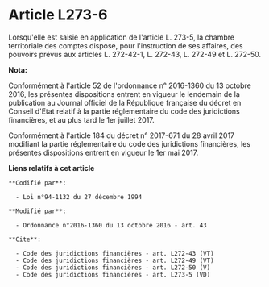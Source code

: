 # Article L273-6

Lorsqu'elle est saisie en application de l'article L. 273-5, la chambre territoriale des comptes dispose, pour l'instruction
de ses affaires, des pouvoirs prévus aux articles L. 272-42-1, L. 272-43, 
L. 272-49 et L. 272-50.

**Nota:**

Conformément à l'article 52 de l'ordonnance n° 2016-1360 du 13 octobre 2016, les présentes dispositions entrent en vigueur le
lendemain de la publication au Journal officiel de la République française du décret en Conseil d'Etat relatif à la partie
réglementaire du code des juridictions financières, et au plus tard le 1er juillet 2017.

Conformément à l'article 184 du décret n° 2017-671 du 28 avril 2017 modifiant la partie réglementaire du code des
juridictions financières, les présentes dispositions entrent en vigueur le 1er mai 2017.

**Liens relatifs à cet article**

	**Codifié par**:

	  - Loi n°94-1132 du 27 décembre 1994

	**Modifié par**:

	  - Ordonnance n°2016-1360 du 13 octobre 2016 - art. 43

	**Cite**:

	  - Code des juridictions financières - art. L272-43 (VT)
	  - Code des juridictions financières - art. L272-49 (VT)
	  - Code des juridictions financières - art. L272-50 (V)
	  - Code des juridictions financières - art. L273-5 (VD)
